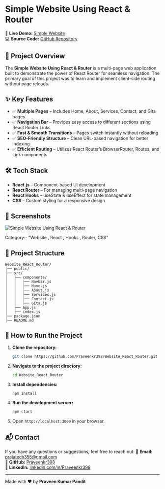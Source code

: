 # Simple Website Using React & Router

🚀 **Live Demo:** [Simple Website](https://routerwebsite.netlify.app/)  
💻 **Source Code:** [GitHub Repository](https://github.com/Praveenkr398/Website_React_Router)

## 📌 Project Overview
The **Simple Website Using React & Router** is a multi-page web application built to demonstrate the power of React Router for seamless navigation. The primary goal of this project was to learn and implement client-side routing without page reloads.

## ✨ Key Features
- ✅ **Multiple Pages** – Includes Home, About, Services, Contact, and Gita pages
- ✅ **Navigation Bar** – Provides easy access to different sections using React Router Links
- ✅ **Fast & Smooth Transitions** – Pages switch instantly without reloading
- ✅ **SEO-Friendly Structure** – Clean URL-based navigation for better indexing
- ✅ **Efficient Routing** – Utilizes React Router’s BrowserRouter, Routes, and Link components

## 🛠️ Tech Stack
- **React.js** – Component-based UI development
- **React Router** – For managing multi-page navigation
- **React Hooks** – useState & useEffect for state management
- **CSS** – Custom styling for a responsive design

## 📸 Screenshots
![Simple Website Using React & Router](https://github.com/user-attachments/assets/4e461490-3e47-49c7-8314-8162fd8aec9c)


Category:- "Website , React , Hooks , Router, CSS"

## 📂 Project Structure
```
Website_React_Router/
│── public/
│── src/
│   ├── components/
│   │   ├── Navbar.js
│   │   ├── Home.js
│   │   ├── About.js
│   │   ├── Services.js
│   │   ├── Contact.js
│   │   ├── Gita.js
│   ├── App.js
│   ├── index.js
│── package.json
│── README.md
```

## 🚀 How to Run the Project
1. **Clone the repository:**
   ```bash
   git clone https://github.com/Praveenkr398/Website_React_Router.git
   ```
2. **Navigate to the project directory:**
   ```bash
   cd Website_React_Router
   ```
3. **Install dependencies:**
   ```bash
   npm install
   ```
4. **Run the development server:**
   ```bash
   npm start
   ```
5. Open `http://localhost:3000` in your browser.

## 📬 Contact
If you have any questions or suggestions, feel free to reach out:
📧 **Email:** prajatech355@gmail.com  
🔗 **GitHub:** [Praveenkr398](https://github.com/Praveenkr398)  
🔗 **LinkedIn:** [linkedin.com/in/Praveenkr398](https://www.linkedin.com/in/Praveenkr398)

---
Made with ❤️ by **Praveen Kumar Pandit**
